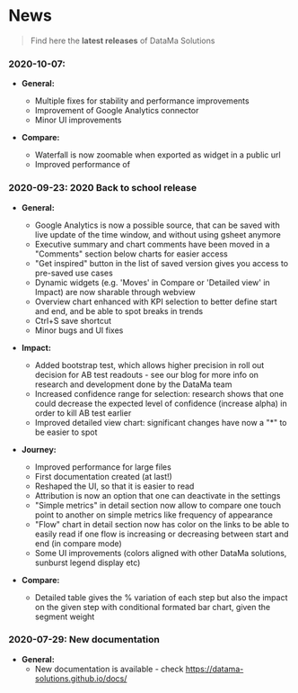 # News

> Find here the **latest releases** of DataMa Solutions

### 2020-10-07:

* **General:**
    * Multiple fixes for stability and performance improvements
    * Improvement of Google Analytics connector
    * Minor UI improvements

* **Compare:**
    * Waterfall is now zoomable when exported as widget in a public url
    * Improved performance of

### 2020-09-23: 2020 Back to school release

* **General:**
    * Google Analytics is now a possible source, that can be saved with live update of the time window, and without using gsheet anymore
    * Executive summary and chart comments have been moved in a "Comments" section below charts for easier access
    * "Get inspired" button in the list of saved version gives you access to pre-saved use cases
    * Dynamic widgets (e.g. 'Moves' in Compare or 'Detailed view' in Impact) are now sharable through webview
    * Overview chart enhanced with KPI selection to better define start and end, and be able to spot breaks in trends
    * Ctrl+S save shortcut
    * Minor bugs and UI fixes

* **Impact:**
    * Added bootstrap test, which allows higher precision in roll out decision for AB test readouts - see our blog for more info on research and development done by the DataMa team
    * Increased confidence range for selection: research shows that one could decrease the expected level of confidence (increase alpha) in order to kill AB test earlier
    * Improved detailed view chart: significant changes have now a "*" to be easier to spot

* **Journey:**
    * Improved performance for large files
    * First documentation created (at last!)
    * Reshaped the UI, so that it is easier to read
    * Attribution is now an option that one can deactivate in the settings
    * "Simple metrics" in detail section now allow to compare one touch point to another on simple metrics like frequency of appearance
    * "Flow" chart in detail section now has color on the links to be able to easily read if one flow is increasing or decreasing between start and end (in compare mode)
    * Some UI improvements (colors aligned with other DataMa solutions, sunburst legend display etc)

* **Compare:**
    * Detailed table gives the % variation of each step but also the impact on the given step with conditional formated bar chart, given the segment weight


### 2020-07-29: New documentation

* **General:**
    * New documentation is available - check https://datama-solutions.github.io/docs/
